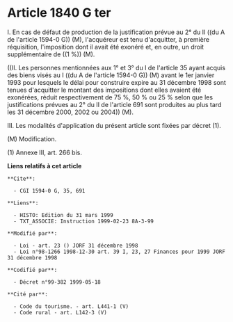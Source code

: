 # Article 1840 G ter

I. En cas de défaut de production de la justification prévue au 2° du II ((du A de l'article 1594-0 G)) (M), l'acquéreur est
tenu d'acquitter, à première réquisition, l'imposition dont il avait été exonéré et, en outre, un droit supplémentaire de ((1
%)) (M).

((II. Les personnes mentionnées aux 1° et 3° du I de l'article 35 ayant acquis des biens visés au I ((du A de l'article
1594-0 G)) (M) avant le 1er janvier 1993 pour lesquels le délai pour construire expire au 31 décembre 1998 sont tenues
d'acquitter le montant des impositions dont elles avaient été exonérées, réduit respectivement de 75 %, 50 % ou 25 % selon
que les justifications prévues au 2° du II de l'article 691 sont produites au plus tard les 31 décembre 2000, 2002 ou 2004))
(M).

III. Les modalités d'application du présent article sont fixées par décret (1).

(M) Modification.

(1) Annexe III, art. 266 bis.

**Liens relatifs à cet article**

	**Cite**:

	  - CGI 1594-0 G, 35, 691

	**Liens**:

	  - HISTO: Edition du 31 mars 1999
	  - TXT_ASSOCIE: Instruction 1999-02-23 8A-3-99

	**Modifié par**:

	  - Loi - art. 23 () JORF 31 décembre 1998
	  - Loi n°98-1266 1998-12-30 art. 39 I, 23, 27 Finances pour 1999 JORF 31 décembre 1998

	**Codifié par**:

	  - Décret n°99-382 1999-05-18

	**Cité par**:

	  - Code du tourisme. - art. L441-1 (V)
	  - Code rural - art. L142-3 (V)
